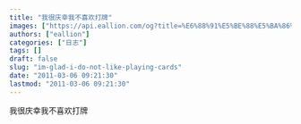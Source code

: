```yaml
---
title: "我很庆幸我不喜欢打牌"
images: ["https://api.eallion.com/og?title=%E6%88%91%E5%BE%88%E5%BA%86%E5%B9%B8%E6%88%91%E4%B8%8D%E5%96%9C%E6%AC%A2%E6%89%93%E7%89%8C"]
authors: ["eallion"]
categories: ["日志"]
tags: []
draft: false
slug: "im-glad-i-do-not-like-playing-cards"
date: "2011-03-06 09:21:30"
lastmod: "2011-03-06 09:21:30"
---
```


我很庆幸我不喜欢打牌
